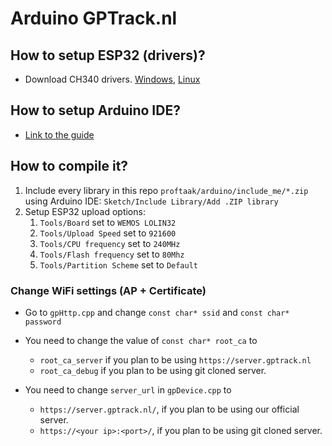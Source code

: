 # Arduino GPTrack.nl

## How to setup ESP32 (drivers)?

* Download CH340 drivers. [Windows](http://www.wch.cn/download/CH341SER_EXE.html), [Linux](http://www.wch.cn/download/CH341SER_LINUX_ZIP.html)

## How to setup Arduino IDE?

* [Link to the guide]( https://github.com/espressif/arduino-esp32/blob/master/docs/arduino-ide/boards_manager.md )

## How to compile it?

1. Include every library in this repo `proftaak/arduino/include_me/*.zip` using Arduino IDE: `Sketch/Include Library/Add .ZIP library`
2. Setup ESP32 upload options:
   1. `Tools/Board` set to `WEMOS LOLIN32`
   2. `Tools/Upload Speed` set to `921600`
   3. `Tools/CPU frequency` set to `240MHz`
   4. `Tools/Flash frequency` set to `80Mhz`
   5. `Tools/Partition Scheme` set to `Default`

### Change WiFi settings (AP + Certificate)

* Go to `gpHttp.cpp` and change `const char* ssid` and `const char* password`
* You need to change the value of `const char* root_ca` to 
  * `root_ca_server` if you plan to be using `https://server.gptrack.nl`
  * `root_ca_debug` if you plan to be using git cloned server.

* You need to change `server_url` in `gpDevice.cpp` to 
  * `https://server.gptrack.nl/`, if you plan to be using our official server.
  * `https://<your ip>:<port>/`, if you plan to be using git cloned server.